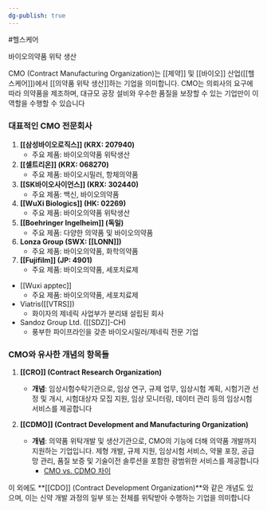 ```yaml
---
dg-publish: true
---
```

#헬스케어 

바이오의약품 위탁 생산


CMO (Contract Manufacturing Organization)는 [[제약]] 및 [[바이오]] 산업([[헬스케어]])에서 [[의약품 위탁 생산]]하는 기업을 의미합니다. CMO는 의뢰사의 요구에 따라 의약품을 제조하며, 대규모 공장 설비와 우수한 품질을 보장할 수 있는 기업만이 이 역할을 수행할 수 있습니다

### 대표적인 CMO 전문회사

1. **[[삼성바이오로직스]] (KRX: 207940)**
    - 주요 제품: 바이오의약품 위탁생산
2. **[[셀트리온]] (KRX: 068270)**
    - 주요 제품: 바이오시밀러, 항체의약품
3. **[[SK바이오사이언스]] (KRX: 302440)**
    - 주요 제품: 백신, 바이오의약품
4. **[[WuXi Biologics]] (HK: 02269)**
    - 주요 제품: 바이오의약품 위탁생산
5. **[[Boehringer Ingelheim]] (독일)**
    - 주요 제품: 다양한 의약품 및 바이오의약품
6. **Lonza Group (SWX: [[LONN]])**
    - 주요 제품: 바이오의약품, 화학의약품
7. **[[Fujifilm]] (JP: 4901)**
    - 주요 제품: 바이오의약품, 세포치료제
- [[Wuxi apptec]]
    - 주요 제품: 바이오의약품, 세포치료제
- Viatris([[VTRS]])
	- 화이자의 제네릭 사업부가 분리돼 설립된 회사
- Sandoz Group Ltd. ([[SDZ]]-CH)
	- 풍부한 파이프라인을 갖춘 바이오시밀러/제네릭 전문 기업

### CMO와 유사한 개념의 항목들

1. **[[CRO]] (Contract Research Organization)**
    - **개념**: 임상시험수탁기관으로, 임상 연구, 규제 업무, 임상시험 계획, 시험기관 선정 및 개시, 시험대상자 모집 지원, 임상 모니터링, 데이터 관리 등의 임상시험 서비스를 제공합니다
      
2. **[[CDMO]] (Contract Development and Manufacturing Organization)**
    - **개념**: 의약품 위탁개발 및 생산기관으로, CMO의 기능에 더해 의약품 개발까지 지원하는 기업입니다. 제형 개발, 규제 지원, 임상시험 서비스, 약물 포장, 공급망 관리, 품질 보증 및 기술이전 솔루션을 포함한 광범위한 서비스를 제공합니다
        - [CMO vs. CDMO 차이](8.28_바이오시밀러와%20cdmo.pdf#page=28&selection=279,1,284,3&color=yellow)

이 외에도 **[[CDO]] (Contract Development Organization)**와 같은 개념도 있으며, 이는 신약 개발 과정의 일부 또는 전체를 위탁받아 수행하는 기업을 의미합니다
